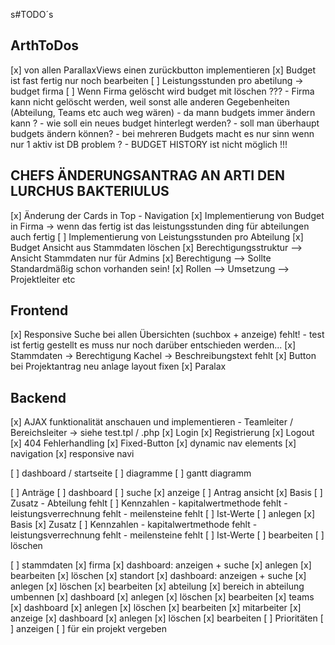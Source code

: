 s#TODO´s 

## ArthToDos
 [x] von allen ParallaxViews einen zurückbutton implementieren
 [x] Budget ist fast fertig nur noch bearbeiten
 [ ] Leistungsstunden pro abetilung -> budget firma
 [ ] Wenn Firma gelöscht wird budget mit löschen ??? 
    - Firma kann nicht gelöscht werden, weil sonst alle anderen Gegebenheiten (Abteilung, Teams etc auch weg wären)
    - da mann budgets immer ändern kann ? 
    - wie soll ein neues budget hinterlegt werden?
    - soll man überhaupt budgets ändern können? 
    - bei mehreren Budgets macht es nur sinn wenn nur 1 aktiv ist DB problem ? 
    - BUDGET HISTORY ist nicht möglich !!!

## CHEFS ÄNDERUNGSANTRAG AN ARTI DEN LURCHUS BAKTERIULUS
[x] Änderung der Cards in Top - Navigation
[x] Implementierung von Budget in Firma -> wenn das fertig ist das leistungsstunden ding für abteilungen auch fertig
[ ] Implementierung von Leistungsstunden pro Abteilung
[x] Budget Ansicht aus Stammdaten löschen
[x] Berechtigungsstruktur --> Ansicht Stammdaten nur für Admins
[x] Berechtigung --> Sollte Standardmäßig schon vorhanden sein!
[x] Rollen --> Umsetzung --> Projektleiter etc

## Frontend

[x] Responsive Suche bei allen Übersichten (suchbox + anzeige) fehlt!
    - test ist fertig gestellt es muss nur noch darüber entschieden werden...
[x] Stammdaten -> Berechtigung Kachel -> Beschreibungstext fehlt
[x] Button bei Projektantrag neu anlage layout fixen
[x] Paralax

## Backend

[x] AJAX funktionalität anschauen und implementieren
    - Teamleiter / Bereichsleiter -> siehe test.tpl / .php
[x] Login
[x] Registrierung
[x] Logout
[x] 404 Fehlerhandling
[x] Fixed-Button
    [x] dynamic nav elements
[x] navigation
    [x] responsive navi

[ ] dashboard / startseite
    [ ] diagramme
    [ ] gantt diagramm

[ ] Anträge
    [ ] dashboard
        [ ] suche
        [x] anzeige
    [ ] Antrag ansicht
        [x] Basis
        [ ] Zusatz 
            - Abteilung fehlt
        [ ] Kennzahlen
            - kapitalwertmethode fehlt
            - leistungsverrechnung fehlt
            - meilensteine fehlt
        [ ] Ist-Werte
    [ ] anlegen
        [x] Basis
        [x] Zusatz
        [ ] Kennzahlen
            - kapitalwertmethode fehlt
            - leistungsverrechnung fehlt
            - meilensteine fehlt
        [ ] Ist-Werte
    [ ] bearbeiten
    [ ] löschen

[ ] stammdaten
    [x] firma
        [x] dashboard: anzeigen + suche
        [x] anlegen
        [x] bearbeiten
        [x] löschen
    [x] standort
        [x] dashboard: anzeigen + suche
        [x] anlegen
        [x] löschen
        [x] bearbeiten
    [x] abteilung
        [x] bereich in abteilung umbennen
        [x] dashboard
        [x] anlegen
        [x] löschen
        [x] bearbeiten
    [x] teams
        [x] dashboard
        [x] anlegen
        [x] löschen
        [x] bearbeiten
    [x] mitarbeiter
        [x] anzeige
        [x] dashboard 
        [x] anlegen
        [x] löschen
        [x] bearbeiten
    [ ] Prioritäten
        [ ] anzeigen
        [ ] für ein projekt vergeben

